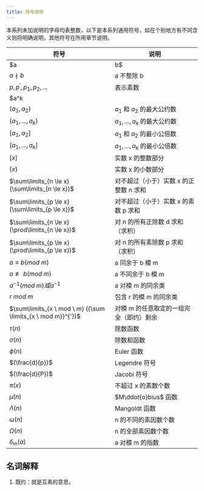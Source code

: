 ```yaml
---
title: 符号说明
---
```


本系列未加说明的字母均表整数，以下是本系列通用符号，如在个别地方有不同含义则将明确说明，其他符号在所用章节说明。

| 符号                                                         | 说明                                    |
| ------------------------------------------------------------ | --------------------------------------- |
| $a|b$                                                        | a 整除 b                                |
| $a \nmid b$                                                  | a 不整除 b                              |
| $p,p^{'},p_1,p_2,...$                                        | 表示素数                                |
| $a^k || b$                                                   | $a^k|b,a^{k+1} \nmid b$                 |
| $(a_1, a_2)$                                                 | $a_1$ 和 $a_2$ 的最大公约数             |
| $(a_1, ...,a_k)$                                             | $a_1, ... , a_k$ 的最大公约数           |
| $[a_1, a_2]$                                                 | $a_1$ 和 $a_2$ 的最小公倍数             |
| $[a_1, ... , a_k]$                                           | $a_1, ... , a_k$ 的最小公倍数           |
| $[x]$                                                        | 实数 x 的整数部分                       |
| $\{x\}$                                                      | 实数 x 的小数部分                       |
| $\sum\limits_{n \le x} (\sum\limits_{n \le x})$              | 对不超过（小于）实数 x 的正整数 n 求和  |
| $\sum\limits_{p \le x} (\sum\limits_{p \le x})$              | 对不超过（小于）实数 x 的素数 p 求和    |
| $\sum\limits_{n \le x} (\prod\limits_{n \le x})$             | 对 n 的所有正除数 d 求和（求积）        |
| $\sum\limits_{p \le x} (\prod\limits_{p \le x})$             | 对 n 的所有素除数 p 求和（求积）        |
| $a \equiv b(mod \ m)$                                        | a 同余于 b 模 m                         |
| $a \not\equiv b(mod \ m)$                                    | a 不同余于 b 模 m                       |
| $a^{-1}(mod \ m) 或 a ^{-1}$                                 | a 对模 m 的同余类                       |
| $r \ mod \ m$                                                | 包含 r 的模 m 的同余类                  |
| $\sum\limits_{x \ mod \ m} ({\sum \limits_{x \ mod m}}^{'})$ | 对模 m 的任意取定的一组完全（即约）剩余 |
| $\tau (n)$                                                   | 除数函数                                |
| $\sigma(n)$                                                  | 除数和函数                              |
| $\phi(n)$                                                    | Euler 函数                              |
| $(\frac{d}{p})$                                              | Legendre 符号                           |
| $(\frac{d}{P})$                                              | Jacobi 符号                             |
| $\pi(x)$                                                     | 不超过 x 的素数个数                     |
| $\mu(n)$                                                     | $M\ddot{o}bius$ 函数                    |
| $\Lambda (n)$                                                | Mangoldt 函数                           |
| $\omega(n)$                                                  | n 的不同的素因数个数                    |
| $\Omega(n)$                                                  | n 的全部素因数个数                      |
| $\delta_m(a)$                                                | a 对模 m 的指数                         |



## 名词解释

1. 既约：就是互素的意思。